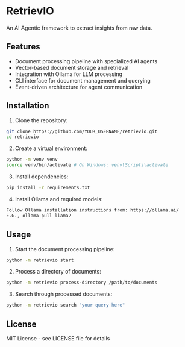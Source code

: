 # RetrievIO

An AI Agentic framework to extract insights from raw data.

## Features

- Document processing pipeline with specialized AI agents
- Vector-based document storage and retrieval
- Integration with Ollama for LLM processing
- CLI interface for document management and querying
- Event-driven architecture for agent communication

## Installation

1. Clone the repository:
```bash
git clone https://github.com/YOUR_USERNAME/retrievio.git
cd retrievio
```
2. Create a virtual environment:
```bash
python -m venv venv
source venv/bin/activate # On Windows: venv\Scripts\activate
```

3. Install dependencies:
```bash
pip install -r requirements.txt
```

4. Install Ollama and required models:
```bash
Follow Ollama installation instructions from: https://ollama.ai/
E.G., ollama pull llama2
```

## Usage

1. Start the document processing pipeline:
```bash
python -m retrievio start
```
2. Process a directory of documents:
```bash
python -m retrievio process-directory /path/to/documents
```
3. Search through processed documents:
```bash
python -m retrievio search "your query here"
```

## License

MIT License - see LICENSE file for details
